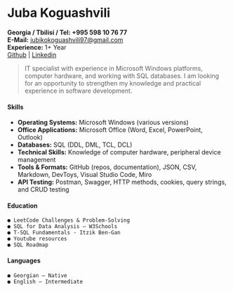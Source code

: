 # Juba Koguashvili

**Georgia / Tbilisi / Tel: +995 598 10 76 77** <br/>
**E-Mail:** </strong> [jubikokoguashvili97@gmail.com](mailto:jubikokoguashvili97@gmail.com)<br/>
**Experience:** 1+ Year </br>
[Github](https://github.com/juba97) | [Linkedin](https://www.linkedin.com/in/juba-koguashvili-0a2108a8/)

> IT specialist with experience in Microsoft Windows platforms, computer 
hardware, and working with SQL databases. I am looking for an opportunity 
to strengthen my knowledge and practical experience in software 
development. 

#### **Skills**

 - **Operating Systems:**  Microsoft Windows (various versions)
 - **Office Applications:** Microsoft Office (Word, Excel, PowerPoint, Outlook)
 - **Databases:** SQL (DDL, DML, TCL, DCL)
 - **Technical Skills:** Knowledge of computer hardware, peripheral device management
 - **Tools & Formats:** GitHub (repos, documentation), JSON, CSV, Markdown, DevToys, 
        Visual Studio Code,  Miro
 - **API Testing:**   Postman, Swagger, HTTP methods, cookies, query strings, and CRUD 
        testing

#### **Education**

    ● LeetCode Challenges & Problem-Solving
    ● SQL for Data Analysis – W3Schools
    ● T-SQL Fundamentals - Itzik Ben-Gan 
    ● Youtube resources
    ● SQL Roadmap

#### **Languages**

    ● Georgian – Native
    ● English – Intermediate
